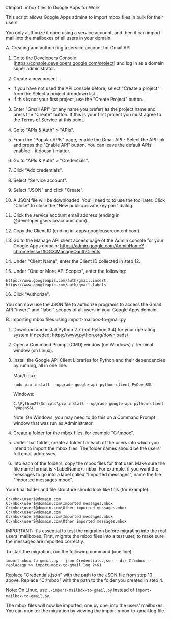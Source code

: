#Import .mbox files to Google Apps for Work

This script allows Google Apps admins to import mbox files in bulk for their users.

You only authorize it once using a service account, and then it can import mail
into the mailboxes of all users in your domain.

A. Creating and authorizing a service account for Gmail API

1. Go to the Developers Console (https://console.developers.google.com/project)
and log in as a domain super administrator.

2. Create a new project.

 * If you have not used the API console before, select "Create a project" from the Select a project dropdown list.
 * If this is not your first project, use the "Create Project" button.

3. Enter "Gmail API" (or any name you prefer) as the project name and press the
"Create" button. If this is your first project you must agree to the Terms of
Service at this point.

4. Go to "APIs & Auth" > "APIs".

5. From the "Popular APIs" page, enable the Gmail API - Select the API link and
press the "Enable API" button. You can leave the default APIs enabled - it
doesn't matter.

6. Go to "APIs & Auth" > "Credentials".

7. Click "Add credentials".

8. Select "Service account".

9. Select "JSON" and click "Create".

10. A JSON file will be downloaded. You'll need to to use the tool later. Click
"Close" to close the "New public/private key pair" dialog.

11. Click the service account email address (ending in
@developer.gserviceaccount.com).

12. Copy the Client ID (ending in .apps.googleusercontent.com).

13. Go to the Manage API client access page of the Admin console for your Google
Apps domain: https://admin.google.com/AdminHome?chromeless=1#OGX:ManageOauthClients

14. Under "Client Name", enter the Client ID collected in step 12.

15. Under "One or More API Scopes", enter the following:
   ```
   https://www.googleapis.com/auth/gmail.insert, https://www.googleapis.com/auth/gmail.labels
   ```
16. Click "Authorize".

You can now use the JSON file to authorize programs to access the Gmail API "insert" and "label" scopes of all users in your Google Apps domain.

B. Importing mbox files using import-mailbox-to-gmail.py

1. Download and install Python 2.7 (not Python 3.4) for your operating system if
needed: https://www.python.org/downloads/

2. Open a Command Prompt (CMD) window (on Windows) / Terminal window (on Linux).

3. Install the Google API Client Libraries for Python and their dependencies by running, all in one line:

   Mac/Linux:
   ```
   sudo pip install --upgrade google-api-python-client PyOpenSSL
   ```

   Windows:
   ```
   C:\Python27\Scripts\pip install --upgrade google-api-python-client PyOpenSSL
   ```

   Note: On Windows, you may need to do this on a Command Prompt window that was
run as Administrator.

4. Create a folder for the mbox files, for example "C:\mbox".

5. Under that folder, create a folder for each of the users into which you
intend to import the mbox files. The folder names should be the users' full
email addresses.

6. Into each of the folders, copy the mbox files for that user. Make sure the
file name format is &lt;LabelName&gt;.mbox. For example, if you want the messages to
go into a label called "Imported messages", name the file
"Imported messages.mbox".

Your final folder and file structure should look like this (for example):
```C:\mbox
C:\mbox\user1@domain.com
C:\mbox\user1@domain.com\Imported messages.mbox
C:\mbox\user1@domain.com\Other imported messages.mbox
C:\mbox\user2@domain.com
C:\mbox\user2@domain.com\Imported messages.mbox
C:\mbox\user2@domain.com\Other imported messages.mbox
```

IMPORTANT: It's essential to test the migration before migrating into the real
users' mailboxes. First, migrate the mbox files into a test user, to make sure
the messages are imported correctly.

To start the migration, run the following command (one line):
```
import-mbox-to-gmail.py --json Credentials.json --dir C:\mbox --replaceqp >> import-mbox-to-gmail.log 2>&1
```

Replace "Credentials.json" with the path to the JSON file from step 10 above.
Replace "C:\mbox" with the path to the folder you created in step 4.

Note: On Linux, use `./import-mailbox-to-gmail.py` instead of `import-mailbox-to-gmail.py`.

The mbox files will now be imported, one by one, into the users' mailboxes. You
can monitor the migration by viewing the import-mbox-to-gmail.log file.

